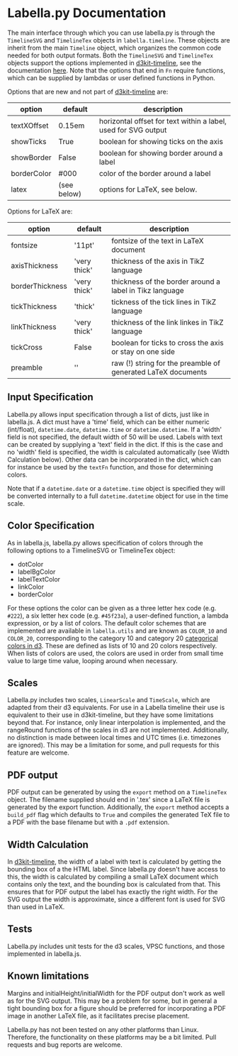 Labella.py Documentation
========================

The main interface through which you can use labella.py is through the 
`TimelineSVG` and `TimelineTex` objects in `labella.timeline`. These objects 
are inherit from the main `Timeline` object, which organizes the common code 
needed for both output formats. Both the `TimelineSVG` and `TimelineTex` 
objects support the options implemented in 
[d3kit-timeline](https://github.com/kristw/d3kit-timeline), see the 
documentation 
[here](https://github.com/kristw/d3kit-timeline/blob/master/docs/api.md). Note 
that the options that end in `Fn` require functions, which can be supplied by 
lambdas or user defined functions in Python.

Options that are new and not part of 
[d3kit-timeline](https://github.com/kristw/d3kit-timeline) are:

| option | default | description |
| ------ | ------- | ----------- |
| textXOffset | 0.15em | horizontal offset for text within a label, used for SVG output |
| showTicks | True | boolean for showing ticks on the axis |
| showBorder | False | boolean for showing border around a label |
| borderColor | #000 | color of the border around a label |
| latex | (see below) | options for LaTeX, see below. |

Options for LaTeX are:

| option | default | description |
| ------ | ------- | ----------- |
| fontsize | '11pt' | fontsize of the text in LaTeX document |
| axisThickness | 'very thick' | thickness of the axis in TikZ language |
| borderThickness | 'very thick' | thickness of the border around a label in Tikz language |
| tickThickness | 'thick' | tickness of the tick lines in TikZ language |
| linkThickness | 'very thick' | thickness of the link linkes in TikZ language |
| tickCross | False | boolean for ticks to cross the axis or stay on one side |
| preamble | '' | raw (!) string for the preamble of generated LaTeX documents |

Input Specification
-------------------

Labella.py allows input specification through a list of dicts, just like in 
labella.js. A dict must have a 'time' field, which can be either numeric 
(int/float), `datetime.date`, `datetime.time` or `datetime.datetime`. If a 
'width' field is not specified, the default width of 50 will be used. Labels 
with text can be created by supplying a 'text' field in the dict. If this is 
the case and no 'width' field is specified, the width is calculated 
automatically (see Width Calculation below). Other data can be incorporated in 
the dict, which can for instance be used by the `textFn` function, and those 
for determining colors.

Note that if a `datetime.date` or a `datetime.time` object is specified they 
will be converted internally to a full `datetime.datetime` object for use in 
the time scale.

Color Specification
-------------------

As in labella.js, labella.py allows specification of colors through the 
following options to a TimelineSVG or TimelineTex object:

- dotColor
- labelBgColor
- labelTextColor
- linkColor
- borderColor

For these options the color can be given as a three letter hex code (e.g. 
`#222`), a six letter hex code (e.g. `#45f23a`), a user-defined function, a 
lambda expression, or by a list of colors. The default color schemes that are 
implemented are available in `labella.utils` and are known as `COLOR_10` and 
`COLOR_20`, corresponding to the category 10 and category 20 [categorical 
colors in d3](https://github.com/mbostock/d3/wiki/Ordinal-Scales). These are 
defined as lists of 10 and 20 colors respectively. When lists of colors are 
used, the colors are used in order from small time value to large time value, 
looping around when necessary.

Scales
------

Labella.py includes two scales, `LinearScale` and `TimeScale`, which are 
adapted from their d3 equivalents. For use in a Labella timeline their use is 
equivalent to their use in d3kit-timeline, but they have some limitations 
beyond that. For instance, only linear interpolation is implemented, and the 
rangeRound functions of the scales in d3 are not implemented. Additionally, no 
distinction is made between local times and UTC times (i.e. timezones are 
ignored).  This may be a limitation for some, and pull requests for this 
feature are welcome.

PDF output
----------

PDF output can be generated by using the `export` method on a `TimelineTex` 
object. The filename supplied should end in '.tex' since a LaTeX file is 
generated by the export function. Additionally, the `export` method accepts a 
`build_pdf` flag which defaults to `True` and compiles the generated TeX file 
to a PDF with the base filename but with a `.pdf` extension.

Width Calculation
-----------------

In [d3kit-timeline](https://github.com/kristw/d3kit-timeline), the width of a 
label with text is calculated by getting the bounding box of a the HTML label. 
Since labella.py doesn't have access to this, the width is calculated by 
compiling a small LaTeX document which contains only the text, and the 
bounding box is calculated from that. This ensures that for PDF output the 
label has exactly the right width. For the SVG output the width is 
approximate, since a different font is used for SVG than used in LaTeX.

Tests
-----

Labella.py includes unit tests for the d3 scales, VPSC functions, and those 
implemented in labella.js.

Known limitations
-----------------

Margins and initialHeight/initialWidth for the PDF output don't work as well 
as for the SVG output. This may be a problem for some, but in general a tight 
bounding box for a figure should be preferred for incorporating a PDF image in 
another LaTeX file, as it facilitates precise placement.

Labella.py has not been tested on any other platforms than Linux. Therefore, 
the functionality on these platforms may be a bit limited. Pull requests and 
bug reports are welcome.
